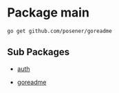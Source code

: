 
# Package main

	go get github.com/posener/goreadme




## Sub Packages

* [auth](./auth)

* [goreadme](./goreadme)




